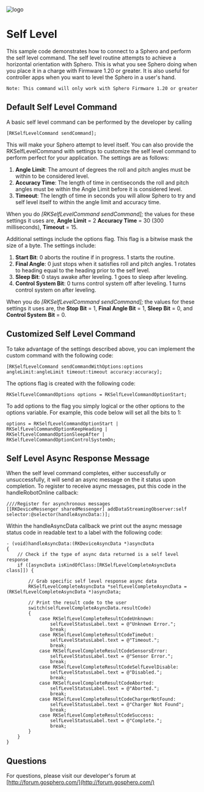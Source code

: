 ![logo](http://update.orbotix.com/developer/sphero-small.png)



# Self Level

This sample code demonstrates how to connect to a Sphero and perform the self level command.  The self level routine attempts to achieve a horizontal orientation with Sphero.  This is what you see Sphero doing when you place it in a charge with Firmware 1.20 or greater.  It is also useful for controller apps when you want to level the Sphero in a user's hand.

	Note: This command will only work with Sphero Firmware 1.20 or greater

## Default Self Level Command

A basic self level command can be performed by the developer by calling 

	[RKSelfLevelCommand sendCommand];
	
This will make your Sphero attempt to level itself.  You can also provide the RKSelfLevelCommand with settings to customize the self level command to perform perfect for your application.  The settings are as follows:

1. **Angle Limit**: The amount of degrees the roll and pitch angles must be within to be considered level.
2. **Accuracy Time**: The length of time in centiseconds the roll and pitch angles must be within the Angle Limit before it is considered level. 
3. **Timeout**: The length of time in seconds you will allow Sphero to try and self level itself to within the angle limit and accuracy time.

When you do *[RKSelfLevelCommand sendCommand];* the values for these settings it uses are, **Angle Limit** = 2 **Accuracy Time** = 30 (300 milliseconds), **Timeout** = 15.

Additional settings include the options flag.  This flag is a bitwise mask the size of a byte.  The settings include:

1. **Start Bit**: 0 aborts the routine if in progress. 1 starts the routine.
2. **Final Angle**: 0 just stops when it satisfies roll and pitch angles. 1 rotates to heading equal to the heading prior to the self level.
3. **Sleep Bit**: 0 stays awake after leveling. 1 goes to sleep after leveling.
4. **Control System Bit**: 0 turns control system off after leveling. 1 turns control system on after leveling.

When you do *[RKSelfLevelCommand sendCommand];* the values for these settings it uses are, the **Stop Bit** = 1, **Final Angle Bit** = 1, **Sleep Bit** = 0, and **Control System Bit** = 0.

## Customized Self Level Command

To take advantage of the settings described above, you can implement the custom command with the following code:

	[RKSelfLevelCommand sendCommandWithOptions:options angleLimit:angleLimit timeout:timeout accuracy:accuracy];
	
The options flag is created with the following code:

	RKSelfLevelCommandOptions options = RKSelfLevelCommandOptionStart;
	
To add options to the flag you simply logical or the other options to the options variable.  For example, this code below will set all the bits to 1:

	options = RKSelfLevelCommandOptionStart | RKSelfLevelCommandOptionKeepHeading |			  RKSelfLevelCommandOptionSleepAfter | RKSelfLevelCommandOptionControlSystemOn;
	
## Self Level Async Response Message

When the self level command completes, either successfully or unsuccessfully, it will send an async message on the it status upon completion.  To register to receive async messages, put this code in the handleRobotOnline callback:

	////Register for asynchronous messages 
    [[RKDeviceMessenger sharedMessenger] addDataStreamingObserver:self selector:@selector(handleAsyncData:)];
   
Within the handleAsyncData callback we print out the async message status code in readable text to a label with the following code:

	- (void)handleAsyncData:(RKDeviceAsyncData *)asyncData
	{
    	// Check if the type of async data returned is a self level response
    	if ([asyncData isKindOfClass:[RKSelfLevelCompleteAsyncData class]]) {
        
        	// Grab specific self level response async data
        	RKSelfLevelCompleteAsyncData *selfLevelCompleteAsyncData = (RKSelfLevelCompleteAsyncData *)asyncData;
        
        	// Print the result code to the user
        	switch(selfLevelCompleteAsyncData.resultCode)
        	{
            	case RKSelfLevelCompleteResultCodeUnknown:
                	selfLevelStatusLabel.text = @"Unknown Error.";
                	break;
            	case RKSelfLevelCompleteResultCodeTimeOut:
                	selfLevelStatusLabel.text = @"Timeout.";
                	break;
            	case RKSelfLevelCompleteResultCodeSensorsError:
                	selfLevelStatusLabel.text = @"Sensor Error.";
                	break;
            	case RKSelfLevelCompleteResultCodeSelfLevelDisable:
                	selfLevelStatusLabel.text = @"Disabled.";
               		break;
            	case RKSelfLevelCompleteResultCodeAborted:
                	selfLevelStatusLabel.text = @"Aborted.";
                	break;
            	case RKSelfLevelCompleteResultCodeChargerNotFound:
                	selfLevelStatusLabel.text = @"Charger Not Found";
                	break;
            	case RKSelfLevelCompleteResultCodeSuccess:
                	selfLevelStatusLabel.text = @"Complete.";
                	break;
        	}
    	}
	}	

## Questions

For questions, please visit our developer's forum at [http://forum.gosphero.com/](http://forum.gosphero.com/)

	 




